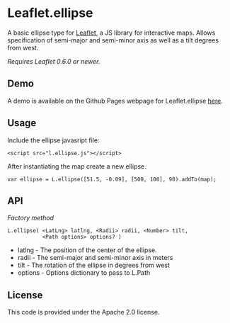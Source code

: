 Leaflet.ellipse
===============

A basic ellipse type for [Leaflet](http://leafletjs.com), a JS 
library for interactive maps.  Allows specification of semi-major and
semi-minor axis as well as a tilt degrees from west.

*Requires Leaflet 0.6.0 or newer.*

## Demo

A demo is available on the Github Pages webpage for Leaflet.ellipse [here](http://jdfergason.github.io/Leaflet.Ellipse/).

## Usage

Include the ellipse javasript file:

    <script src="l.ellipse.js"></script>

After instantiating the map create a new ellipse.

    var ellipse = L.ellipse([51.5, -0.09], [500, 100], 90).addTo(map);

## API

*Factory method*

    L.ellipse( <LatLng> latlng, <Radii> radii, <Number> tilt, 
               <Path options> options? )

 * latlng  - The position of the center of the ellipse.
 * radii   - The semi-major and semi-minor axis in meters
 * tilt    - The rotation of the ellipse in degrees from west
 * options - Options dictionary to pass to L.Path

## License

This code is provided under the Apache 2.0 license.
